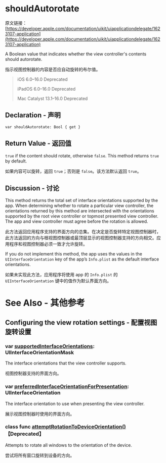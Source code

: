 # shouldAutorotate

原文链接：[https://developer.apple.com/documentation/uikit/uiapplicationdelegate/1623107-application](https://developer.apple.com/documentation/uikit/uiapplicationdelegate/1623107-application)

A Boolean value that indicates whether the view controller's contents should autorotate.

指示视图控制器的内容是否应自动旋转的布尔值。

> iOS 6.0–16.0 Deprecated
> 
> iPadOS 6.0–16.0 Deprecated
> 
> Mac Catalyst 13.1–16.0 Deprecated

## Declaration - 声明

```
var shouldAutorotate: Bool { get }
```

## Return Value - 返回值

`true` if the content should rotate, otherwise `false`. This method returns `true` by default.

如果内容可以旋转，返回 `true`；否则是 `false`。该方法默认返回 `true`。

## Discussion - 讨论

This method returns the total set of interface orientations supported by the app. When determining whether to rotate a particular view controller, the orientations returned by this method are intersected with the orientations supported by the root view controller or topmost presented view controller. The app and view controller must agree before the rotation is allowed.

此方法返回应用程序支持的界面方向的总集。在决定是否旋转特定视图控制器时，此方法返回的方向与根视图控制器或最顶层显示的视图控制器支持的方向相交。应用程序和视图控制器必须一致才允许旋转。

If you do not implement this method, the app uses the values in the `UIInterfaceOrientation` key of the app’s `Info.plist` as the default interface orientations.

如果未实现此方法，应用程序将使用 app 的 `Info.plist` 的 `UIInterfaceOrientation` 键中的值作为默认界面方向。

# See Also - 其他参考

## Configuring the view rotation settings - 配置视图旋转设置

### var [supportedInterfaceOrientations](https://developer.apple.com/documentation/uikit/uiviewcontroller/1621435-supportedinterfaceorientations): UIInterfaceOrientationMask

The interface orientations that the view controller supports.

视图控制器支持的界面方向。

### var [preferredInterfaceOrientationForPresentation](https://developer.apple.com/documentation/uikit/uiviewcontroller/1621438-preferredinterfaceorientationfor): UIInterfaceOrientation

The interface orientation to use when presenting the view controller.

展示视图控制器时使用的界面方向。

### class func [attemptRotationToDeviceOrientation()](https://developer.apple.com/documentation/uikit/uiviewcontroller/1621400-attemptrotationtodeviceorientati) 【Deprecated】

Attempts to rotate all windows to the orientation of the device.

尝试将所有窗口旋转到设备的方向。


